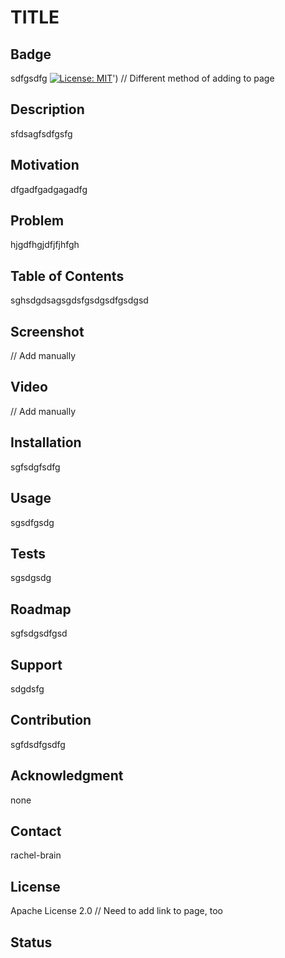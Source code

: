 # TITLE

## Badge
sdfgsdfg
[![License: MIT](https://img.shields.io/badge/License-MIT-yellow.svg)](https://opensource.org/licenses/MIT)')
// Different method of adding to page

## Description
sfdsagfsdfgsfg
    
## Motivation
dfgadfgadgagadfg
    
## Problem
hjgdfhgjdfjfjhfgh
    
## Table of Contents
sghsdgdsagsgdsfgsdgsdfgsdgsd
    
## Screenshot
// Add manually
    
## Video
// Add manually
    
## Installation
sgfsdgfsdfg
    
## Usage
sgsdfgsdg
    
## Tests
sgsdgsdg
    
## Roadmap
sgfsdgsdfgsd
    
## Support
sdgdsfg
    
## Contribution
sgfdsdfgsdfg
    
## Acknowledgment
none
    
## Contact
rachel-brain


## License
 Apache License 2.0
// Need to add link to page, too

## Status

    